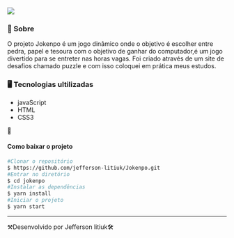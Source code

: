 <h1>
   <img src="https://media.giphy.com/media/pJeYbfBpzelbxwQ8XH/giphy.gif">
</h1>


<h3>👀 Sobre</h3>

O projeto Jokenpo é um jogo dinâmico onde o objetivo é escolher entre pedra, papel e tesoura com o objetivo de ganhar do computador,é um jogo divertido para se entreter nas horas vagas. Foi criado através de um site de desafios chamado puzzle e com isso coloquei em prática meus estudos. 


<h3>🖥 Tecnologias ultilizadas</h3>


- javaScript
- HTML
- CSS3


📂 <h4>Como baixar o projeto</h4>
```bash
#Clonar o repositório
$ https://github.com/jefferson-litiuk/Jokenpo.git
#Entrar no diretório 
$ cd jokenpo
#Instalar as dependências
$ yarn install
#Iniciar o projeto
$ yarn start
```
---
⚒Desenvolvido por Jefferson litiuk🛠
